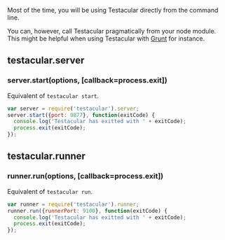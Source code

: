 Most of the time, you will be using Testacular directly from the command line.

You can, however, call Testacular pragmatically from your node module. This might be helpful when
using Testacular with [Grunt] for instance.



## testacular.server

### **server.start(options, [callback=process.exit])**

Equivalent of `testacular start`.

```javascript
var server = require('testacular').server;
server.start({port: 9877}, function(exitCode) {
  console.log('Testacular has exitted with ' + exitCode);
  process.exit(exitCode);
});
```

## testacular.runner

### **runner.run(options, [callback=process.exit])**

Equivalent of `testacular run`.

```javascript
var runner = require('testacular').runner;
runner.run({runnerPort: 9100}, function(exitCode) {
  console.log('Testacular has exitted with ' + exitCode);
  process.exit(exitCode);
});
```

[Grunt]: http://gruntjs.com/
